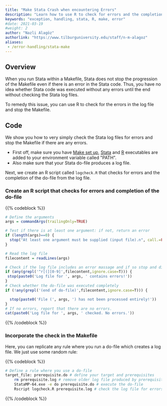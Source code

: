 ```yaml
---
title: "Make Stata Crash when encountering Errors"
description: "Learn how to use R to check for errors and the completion of Stata code in batch mode or in a Makefile."
keywords: "exception, handling, stata, R, make, error"
#date: 2021-03-19
#weight: 2
author: "Nazli Alagöz"
authorlink: "https://www.tilburguniversity.edu/staff/n-m-alagoz"
aliases:
 - /error-handling/stata-make
---
```


## Overview <!-- Goal of the Building Block -->

When you run Stata within a Makefile, Stata does not stop the progression of the Makefile even if there is an error in the Stata code. Thus, you have no idea whether Stata code was executed without any errors until the end without checking the Stata log files.

To remedy this issue, you can use R to check for the errors in the log file and stop the Makefile.

## Code

We show you how to very simply check the Stata log files for errors and stop the Makefile if there are any errors.

- First off, make sure you have [Make set up](/get/make), [Stata](/get/stata) and [R](/get/r/) executables are added to your environment variable called "PATH".
- Also make sure that your Stata do-file produces a log file.

Next, we create an R script called `logcheck.R` that checks for errors and the completion of the do-file from the log file.

### Create an R script that checks for errors and completion of the do-file

{{% codeblock %}}
```R
# Define the arguments
args = commandArgs(trailingOnly=TRUE)

# Test if there is at least one argument: if not, return an error
if (length(args)==0) {
  stop("At least one argument must be supplied (input file).n", call.=FALSE)
}

# Read the log file
filecontent = readLines(args)

# Check if the log file includes an error massage and if so stop and display an error message
if (any(grepl('^r[(][0-9]',filecontent,ignore.case=T))) {
 stop(paste0('Log file for ', args, ' contains errors!'))
}
# Check whether the do-file was executed completely
if (!any(grepl('(end of do-file)',filecontent,ignore.case=T))) {

  stop(paste0('File (', args, ') has not been processed entirely!'))
}
# If no errors, report that there are no errors.
cat(paste0('Log file for ', args, ' checked. No errors.'))
```
{{% /codeblock %}}

### Incorporate the check in the Makefile
Here, you can replicate any rule where you run a do-file which creates a log file. We just use some random rule:

{{% codeblock %}}

```bash
# Define a rule where you use a do-file
target_file: prerequisite.do # define your target and prerequisites
	rm prerequisite.log # remove older log file produced by prerequisite.do previously
	StataMP-64.exe -e do prerequisite.do # execute the do-file
	Rscript logcheck.R prerequisite.log # check the log file for errors or incompletion
```

{{% /codeblock %}}
